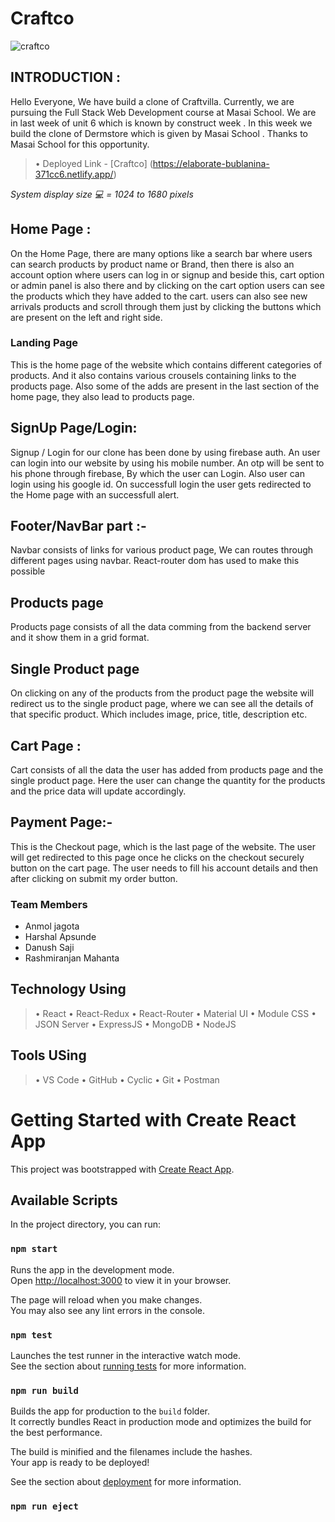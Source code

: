# Craftco
![craftco](https://user-images.githubusercontent.com/107473816/214042266-781ed542-2b22-4a19-8585-55f471bc2173.jpg)

## INTRODUCTION :

Hello Everyone, We have build a clone of Craftvilla. Currently, we are pursuing the Full Stack Web Development course at Masai School. We are in last week of unit 6 which is known by construct week . In this week we build the clone of Dermstore which is given by Masai School . Thanks to Masai School for this opportunity.
<br>



> • Deployed Link - [Craftco] (https://elaborate-bublanina-371cc6.netlify.app/)


*System display size 💻 = 1024 to 1680 pixels*
<br>



## Home Page :

On the Home Page, there are many options like a search bar where users can search products by product name or Brand, then there is also an account option where users can log in or signup and beside this, cart option or admin panel is also there and by clicking on the cart option users can see the products which they have added to the cart.
users can also see new arrivals products and scroll through them just by clicking the buttons which are present on the left and right side.

### Landing Page

This is the home page of the website which contains different categories of products. And it also contains various crousels containing links to the products page.
Also some of the adds are present in the last section of the home page, they also lead to products page.

## SignUp Page/Login:

Signup / Login for our clone has been done by using firebase auth. An user can login into our website by using his mobile number. An otp will be sent to his phone through firebase, By which the user can Login. Also user can login using his google id. On successfull login the user gets redirected to the Home page with an successfull alert.

## Footer/NavBar part :-

Navbar consists of links for various product page, We can routes through different pages using navbar. React-router dom has used to make this possible

## Products page

Products page consists of all the data comming from the backend server and it show them in a grid format.

## Single Product page

On clicking on any of the products from the product page the website will redirect us to the single product page, where we can see all the details of that specific product. Which includes image, price, title, description etc.


## Cart Page :

Cart consists of all the data the user has added from products page and the single product page. Here the user can change the quantity for the products and the price data will update accordingly.

## Payment Page:-

This is the Checkout page, which is the last page of the website. The user will get redirected to this page once he clicks on the checkout securely button on the cart page. The user needs to fill his account details and then after clicking on submit my order button.


### Team Members
* Anmol jagota
* Harshal Apsunde
* Danush Saji
* Rashmiranjan Mahanta




## Technology Using
> • React
> • React-Redux
> • React-Router
> • Material UI
> • Module CSS
> • JSON Server
> • ExpressJS
> • MongoDB
> • NodeJS

## Tools USing
> • VS Code
> • GitHub
> • Cyclic
> • Git
> • Postman


# Getting Started with Create React App

This project was bootstrapped with [Create React App](https://github.com/facebook/create-react-app).

## Available Scripts

In the project directory, you can run:

### `npm start`

Runs the app in the development mode.\
Open [http://localhost:3000](http://localhost:3000) to view it in your browser.

The page will reload when you make changes.\
You may also see any lint errors in the console.

### `npm test`

Launches the test runner in the interactive watch mode.\
See the section about [running tests](https://facebook.github.io/create-react-app/docs/running-tests) for more information.

### `npm run build`

Builds the app for production to the `build` folder.\
It correctly bundles React in production mode and optimizes the build for the best performance.

The build is minified and the filenames include the hashes.\
Your app is ready to be deployed!

See the section about [deployment](https://facebook.github.io/create-react-app/docs/deployment) for more information.

### `npm run eject`

